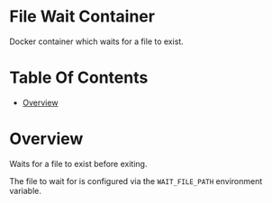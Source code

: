 # File Wait Container
Docker container which waits for a file to exist.  

# Table Of Contents
- [Overview](#overview)

# Overview
Waits for a file to exist before exiting.  

The file to wait for is configured via the `WAIT_FILE_PATH` environment 
variable.
